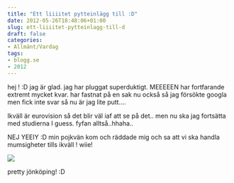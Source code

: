 ```yaml
---
title: "Ett liiiitet pytteinlägg till :D"
date: 2012-05-26T18:48:06+01:00
slug: ett-liiiitet-pytteinlagg-till-d
draft: false
categories:
- Allmänt/Vardag
tags:
- blogg.se
- 2012
---
```

hej ! :D jag är glad. jag har pluggat superduktigt. MEEEEEN har fortfarande extremt mycket kvar. har fastnat på en sak nu också så jag försökte googla men fick inte svar så nu är jag lite putt....  
  
Ikväll är eurovision så det blir väl iaf att se på det.. men nu ska jag fortsätta med studierna I guess. fyfan alltså..hhaha..  
  
  
NEJ YEEIY :D min pojkvän kom och räddade mig och sa att vi ska handla mumsigheter tills ikväll ! wiie!  
  
  
![](/assets/images/blogg.se/boulevard-19juni06_204154683.jpg)  
  
pretty jönköping! :D